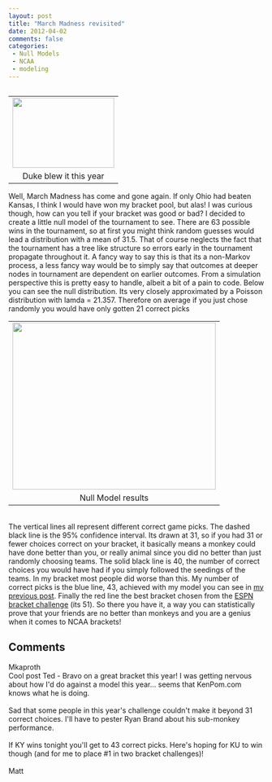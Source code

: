 ```yaml
---
layout: post
title: "March Madness revisited"
date: 2012-04-02
comments: false
categories:
 - Null Models
 - NCAA
 - modeling
---
```


<div class='post'>
<table cellpadding="0" cellspacing="0" class="tr-caption-container" style="float: right; margin-left: 1em; text-align: right;"><tbody><tr><td style="text-align: center;"><a href="http://chicitysportsfan.com/wp/wp-content/uploads/2012/03/DukeDouches.jpg" imageanchor="1" style="clear: right; margin-bottom: 1em; margin-left: auto; margin-right: auto;"><img border="0" height="138" src="http://chicitysportsfan.com/wp/wp-content/uploads/2012/03/DukeDouches.jpg" width="200" /></a></td></tr><tr><td class="tr-caption" style="text-align: center;">Duke blew it this year</td></tr></tbody></table>Well, March Madness has come and gone again.  If only Ohio had beaten Kansas, I think I would have won my bracket pool, but alas!  I was curious though, how can you tell if your bracket was good or bad?  I decided to create a little null model of the tournament to see.  There are 63 possible wins in the tournament, so at first you might think random guesses would lead a distribution with a mean of 31.5.  That of course neglects the fact that the tournament has a tree like structure so errors early in the tournament propagate throughout it.  A fancy way to say this is that its a non-Markov process, a less fancy way would be to simply say that outcomes at deeper nodes in tournament are dependent on  earlier outcomes.  From a simulation perspective this is pretty easy to handle, albeit a bit of a pain to code. Below you can see the null distribution.  Its very closely approximated by a Poisson distribution with lamda = 21.357. Therefore on average if you just chose randomly you would have only gotten 21 correct picks   <br /><table align="center" cellpadding="0" cellspacing="0" class="tr-caption-container" style="margin-left: auto; margin-right: auto; text-align: center;"><tbody><tr><td style="text-align: center;"><a href="http://4.bp.blogspot.com/-i0qvCr51ALE/T3oZjgHnnQI/AAAAAAAADCc/ez0eRVHnJdk/s1600/NullMod.png" imageanchor="1" style="margin-left: auto; margin-right: auto;"><img border="0" height="328" src="http://4.bp.blogspot.com/-i0qvCr51ALE/T3oZjgHnnQI/AAAAAAAADCc/ez0eRVHnJdk/s400/NullMod.png" width="400" /></a></td></tr><tr><td class="tr-caption" style="text-align: center;">Null Model results</td></tr></tbody></table><br />The vertical lines all represent different correct game picks.  The dashed black line is the 95% confidence interval.  Its drawn at 31, so if you had 31 or fewer choices correct on your bracket, it basically means a monkey could have done better than you, or really animal since you did no better than just randomly choosing teams.  The solid black line is 40, the number of correct choices you would have had if you simply followed the seedings of the teams.  In my bracket most people did worse than this.  My number of correct picks is the blue line, 43, achieved with my model you can see in <a href="http://currentecology.blogspot.com/2012/03/march-is-mad-again.html">my previous post</a>.  Finally the red line the best bracket chosen from the <a href="http://games.espn.go.com/tournament-challenge-bracket/en_CA/leaderboard">ESPN bracket challenge</a> (its 51).  So there you have it, a way you can statistically prove that your friends are no better than monkeys and you are a genius when it comes to NCAA brackets!</div>
<h2>Comments</h2>
<div class='comments'>
<div class='comment'>
<div class='author'>Mkaproth</div>
<div class='content'>
Cool post Ted - Bravo on a great bracket this year! I was getting nervous about how I&#39;d do against a model this year... seems that KenPom.com knows what he is doing.<br /><br />Sad that some people in this year&#39;s challenge couldn&#39;t make it beyond 31 correct choices. I&#39;ll have to pester Ryan Brand about his sub-monkey performance. <br /><br />If KY wins tonight you&#39;ll get to 43 correct picks. Here&#39;s hoping for KU to win though (and for me to place #1 in two bracket challenges)!<br /><br />Matt</div>
</div>
</div>
